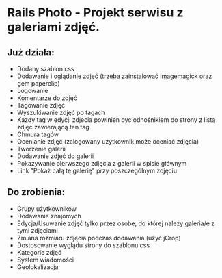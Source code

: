 # Rails Photo - Projekt serwisu z galeriami zdjęć.

## Już działa:

* Dodany szablon css
* Dodawanie i oglądanie zdjęć (trzeba zainstalować imagemagick oraz gem paperclip)
* Logowanie
* Komentarze do zdjęć
* Tagowanie zdjęć
* Wyszukiwanie zdjęć po tagach
* Kazdy tag w edycji zdjecia powinien byc odnośnikiem do strony z listą zdjęć zawierającą ten tag
* Chmura tagów
* Ocenianie zdjęć (zalogowany użytkownik może oceniać zdjęcia)
* Tworzenie galerii
* Dodawanie zdjęć do galerii
* Pokazywanie pierwszego zdjęcia z galerii w spisie głównym
* Link "Pokaż całą tę galerię" przy poszczególnym zdjęciu

## Do zrobienia:

* Grupy użytkowników
* Dodawanie znajomych
* Edycja/Usuwanie zdjęć tylko przez osobe, do której należy galeria/e z tymi zdjęciami
* Zmiana rozmiaru zdjęcia podczas dodawania (użyć jCrop)
* Dostosowanie wyglądu strony do szablonu css
* Kategorie zdjęć
* System wiadomości
* Geolokalizacja
